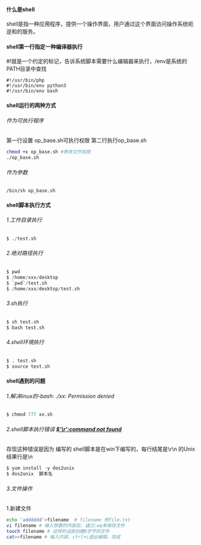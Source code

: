 #### 什么是shell

shell是指一种应用程序，提供一个操作界面，用户通过这个界面访问操作系统呃逆和的服务。

#### shell第一行指定一种编译器执行

#!就是一个约定的标记，告诉系统脚本需要什么编辑器来执行，/env是系统的PATH目录中查找

```
#!/usr/bin/php
#!/usr/bin/env python3
#!/usr/bin/env bash
```

#### shell运行的两种方式

###### 作为可执行程序

第一行设置 op_base.sh可执行权限 第二行执行op_base.sh

```bash
chmod +x op_base.sh #修改文件权限
./op_base.sh
```

###### 作为参数

```
/bin/sh op_base.sh
```

#### shell脚本执行方式

###### 1.工作目录执行

```python
$ ./test.sh
```

###### 2.绝对路径执行

```python
$ pwd
$ /home/xxx/desktop
$ `pwd`/test.sh
$ /home/xxx/desktop/test.sh
```

###### 3.sh执行

```python
$ sh test.sh
$ bash test.sh
```

###### 4.shell环境执行

```python
$ . test.sh
$ source test.sh
```

#### shell遇到的问题

###### 1.解决linux的-bash: ./xx: Permission denied

```python
$ chmod 777 xx.sh
```

###### 2.shell脚本执行错误 <u>**$'\r':command not found**</u>

存现这种错误是因为 编写的  shell脚本是在win下编写的，每行结尾是\r\n 的Unix 结果行是\n

```python
$ yum install -y dos2unix
$ dos2unix  脚本名
```

###### 3.文件操作

1.新建文件

```bash
echo 'adddddd'>filename  # filename 例file.txt
vi filename # 输入想要的内容后，通过:wq来保存文件
touch filename # 这样的话就创建0字节的文件
cat>>filename # 输入内容，ctrl+c退出编辑，完成
```

